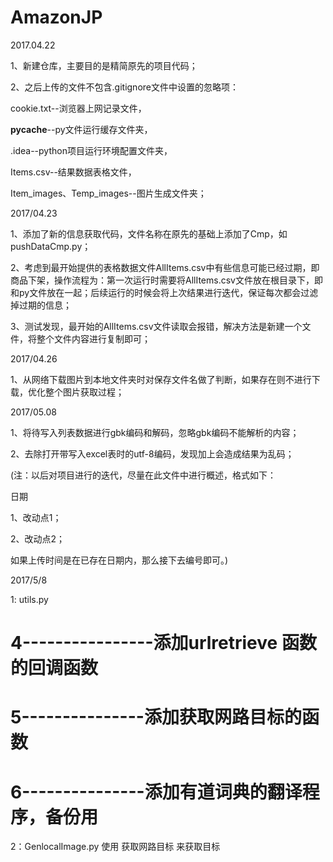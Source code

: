 # AmazonJP

2017.04.22

1、新建仓库，主要目的是精简原先的项目代码；

2、之后上传的文件不包含.gitignore文件中设置的忽略项：

cookie.txt--浏览器上网记录文件，

__pycache__--py文件运行缓存文件夹，

.idea--python项目运行环境配置文件夹，

Items.csv--结果数据表格文件，

Item_images、Temp_images--图片生成文件夹；

2017/04.23

1、添加了新的信息获取代码，文件名称在原先的基础上添加了Cmp，如pushDataCmp.py；

2、考虑到最开始提供的表格数据文件AllItems.csv中有些信息可能已经过期，即商品下架，操作流程为：第一次运行时需要将AllItems.csv文件放在根目录下，即和py文件放在一起；后续运行的时候会将上次结果进行迭代，保证每次都会过滤掉过期的信息；

3、测试发现，最开始的AllItems.csv文件读取会报错，解决方法是新建一个文件，将整个文件内容进行复制即可；

2017/04.26

1、从网络下载图片到本地文件夹时对保存文件名做了判断，如果存在则不进行下载，优化整个图片获取过程；

2017/05.08

1、将待写入列表数据进行gbk编码和解码，忽略gbk编码不能解析的内容；

2、去除打开带写入excel表时的utf-8编码，发现加上会造成结果为乱码；


(注：以后对项目进行的迭代，尽量在此文件中进行概述，格式如下：

日期

1、改动点1；

2、改动点2；

如果上传时间是在已存在日期内，那么接下去编号即可。)


2017/5/8

1: utils.py
# 4----------------添加urlretrieve 函数的回调函数
# 5---------------添加获取网路目标的函数
# 6---------------添加有道词典的翻译程序，备份用

2：GenlocalImage.py
使用 获取网路目标 来获取目标